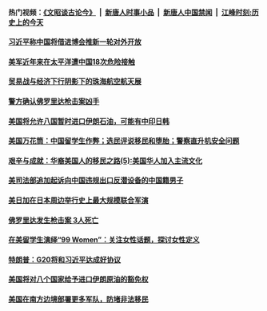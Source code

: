 #### 热门视频：[《文昭谈古论今》](https://github.com/gfw-breaker/wenzhao/blob/master/README.md?t=11041833) &nbsp;|&nbsp; [新唐人时事小品](https://github.com/gfw-breaker/ntdtv-comedy/blob/master/README.md?t=11041833) &nbsp;|&nbsp; [新唐人中国禁闻](https://github.com/gfw-breaker/ntdtv-news/blob/master/README.md?t=11041833) &nbsp;|&nbsp; [江峰时刻:历史上的今天](https://github.com/gfw-breaker/today-in-history/blob/master/README.md?t=11041833) 

#### [习近平称中国将借进博会推新一轮对外开放](../pages/zg_yre_rvq/4644054.md?t=11041833) 

#### [美军近年来在太平洋遭中国18次危险接触](../pages/zg_yre_rvq/4643992.md?t=11041833) 

#### [贸易战与经济下行阴影下的珠海航空航天展](../pages/zg_yre_rvq/4643959.md?t=11041833) 

#### [警方确认佛罗里达枪击案凶手](../pages/zg_yre_rvq/4643770.md?t=11041833) 

#### [美国将允许八国暂时进口伊朗石油，可能有中印日韩](../pages/zg_yre_rvq/4643470.md?t=11041833) 

#### [美国万花筒：中国留学生作弊；选民评说移民和堕胎；警察直升机安全问题](../pages/zg_yre_rvq/4643389.md?t=11041833) 

#### [艰辛与成就：华裔美国人的移民之路(5):美国华人加入主流文化](../pages/zg_yre_rvq/4643305.md?t=11041833) 

#### [美司法部追加起诉向中国违规出口反潜设备的中国籍男子](../pages/zg_yre_rvq/4643299.md?t=11041833) 

#### [美日加在日本周边举行史上最大规模联合军演](../pages/zg_yre_rvq/4643295.md?t=11041833) 

#### [佛罗里达发生枪击案 3人死亡](../pages/zg_yre_rvq/4643179.md?t=11041833) 

#### [在美留学生演绎“99 Women”：关注女性话题，探讨女性定义 ](../pages/zg_yre_rvq/4641060.md?t=11041833) 

#### [特朗普：G20将和习近平达成好协议](../pages/zg_yre_rvq/4640765.md?t=11041833) 

#### [美国将对八个国家给予进口伊朗原油的豁免权](../pages/zg_yre_rvq/4640674.md?t=11041833) 

#### [美国在南方边境部署更多军队，防堵非法移民 ](../pages/zg_yre_rvq/4640617.md?t=11041833) 

